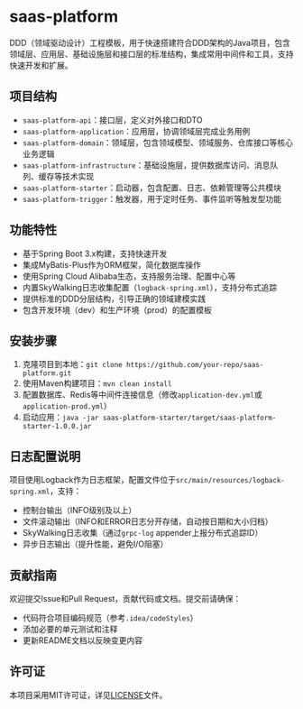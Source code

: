 # saas-platform

DDD（领域驱动设计）工程模板，用于快速搭建符合DDD架构的Java项目，包含领域层、应用层、基础设施层和接口层的标准结构，集成常用中间件和工具，支持快速开发和扩展。

## 项目结构

- `saas-platform-api`：接口层，定义对外接口和DTO
- `saas-platform-application`：应用层，协调领域层完成业务用例
- `saas-platform-domain`：领域层，包含领域模型、领域服务、仓库接口等核心业务逻辑
- `saas-platform-infrastructure`：基础设施层，提供数据库访问、消息队列、缓存等技术实现
- `saas-platform-starter`：启动器，包含配置、日志、依赖管理等公共模块
- `saas-platform-trigger`：触发器，用于定时任务、事件监听等触发型功能

## 功能特性

- 基于Spring Boot 3.x构建，支持快速开发
- 集成MyBatis-Plus作为ORM框架，简化数据库操作
- 使用Spring Cloud Alibaba生态，支持服务治理、配置中心等
- 内置SkyWalking日志收集配置（`logback-spring.xml`），支持分布式追踪
- 提供标准的DDD分层结构，引导正确的领域建模实践
- 包含开发环境（dev）和生产环境（prod）的配置模板

## 安装步骤

1. 克隆项目到本地：`git clone https://github.com/your-repo/saas-platform.git`
2. 使用Maven构建项目：`mvn clean install`
3. 配置数据库、Redis等中间件连接信息（修改`application-dev.yml`或`application-prod.yml`）
4. 启动应用：`java -jar saas-platform-starter/target/saas-platform-starter-1.0.0.jar`

## 日志配置说明

项目使用Logback作为日志框架，配置文件位于`src/main/resources/logback-spring.xml`，支持：
- 控制台输出（INFO级别及以上）
- 文件滚动输出（INFO和ERROR日志分开存储，自动按日期和大小归档）
- SkyWalking日志收集（通过`grpc-log` appender上报分布式追踪ID）
- 异步日志输出（提升性能，避免I/O阻塞）

## 贡献指南

欢迎提交Issue和Pull Request，贡献代码或文档。提交前请确保：
- 代码符合项目编码规范（参考`.idea/codeStyles`）
- 添加必要的单元测试和注释
- 更新README文档以反映变更内容

## 许可证

本项目采用MIT许可证，详见[LICENSE](LICENSE)文件。